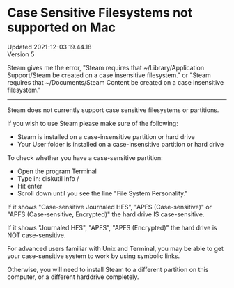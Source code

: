 # Case Sensitive Filesystems not supported on Mac
Updated 2021-12-03 19.44.18  
Version 5  

Steam gives me the error, "Steam requires that ~/Library/Application Support/Steam be created on a case insensitive filesystem." or "Steam requires that ~/Documents/Steam Content be created on a case insensitive filesystem."  
  
---
  
  
Steam does not currently support case sensitive filesystems or partitions.  
  
If you wish to use Steam please make sure of the following:  
  
* Steam is installed on a case-insensitive partition or hard drive
* Your User folder is installed on a case-insensitive partition or hard drive
  
  
To check whether you have a case-sensitive partition:  
  
* Open the program Terminal
* Type in: diskutil info /
* Hit enter
* Scroll down until you see the line "File System Personality."
  
If it shows "Case-sensitive Journaled HFS", "APFS (Case-sensitive)" or "APFS (Case-sensitive, Encrypted)" the hard drive IS case-sensitive.  
  
If it shows "Journaled HFS", "APFS", "APFS (Encrypted)" the hard drive is NOT case-sensitive.  
  
  
For advanced users familiar with Unix and Terminal, you may be able to get your case-sensitive system to work by using symbolic links.  
  
Otherwise, you will need to install Steam to a different partition on this computer, or a different harddrive completely.